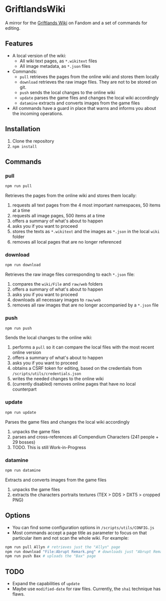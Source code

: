 # GriftlandsWiki

A mirror for the [Griftlands Wiki](https://griftlands.fandom.com/wiki/Griftlands_Wiki) on Fandom and a set of commands for editing.

## Features
- A local version of the wiki:
  - All wiki text pages, as `*.wikitext` files
  - All image metadata, as `*.json` files
- Commands:
  - `pull` retrieves the pages from the online wiki and stores them locally
  - `download` retrieves the raw image files. They are not to be stored on git.
  - `push` sends the local changes to the online wiki
  - `update` parses the game files and changes the local wiki accordingly
  - `datamine` extracts and converts images from the game files
- All commands have a guard in place that warns and informs you about the incoming operations.

## Installation
1. Clone the repository
2. `npm install`

## Commands
### pull
```sh
npm run pull
```
Retrieves the pages from the online wiki and stores them locally:
1. requests all text pages from the 4 most important namespaces, 50 items at a time
2. requests all image pages, 500 items at a time
3. offers a summary of what's about to happen
4. asks you if you want to proceed
5. stores the texts as `*.wikitext` and the images as `*.json` in the local `wiki` folder
6. removes all local pages that are no longer referenced

### download
```sh
npm run download
```
Retrieves the raw image files corresponding to each `*.json` file:
1. compares the `wiki/File` and `raw/web` folders
2. offers a summary of what's about to happen
3. asks you if you want to proceed
4. downloads all necessary images to `raw/web`
5. removes all raw images that are no longer accompanied by a `*.json` file

### push
```sh
npm run push
```
Sends the local changes to the online wiki:
1. performs a `pull` so it can compare the local files with the most recent online version
2. offers a summary of what's about to happen
3. asks you if you want to proceed
4. obtains a CSRF token for editing, based on the credentials from `/scripts/utils/credentials.json`
5. writes the needed changes to the online wiki
6. (currently disabled) removes online pages that have no local counterpart

### update
```sh
npm run update
```
Parses the game files and changes the local wiki accordingly
1. unpacks the game files
2. parses and cross-references all Compendium Characters (241 people + 29 bosses)
3. TODO. This is still Work-in-Progress

### datamine
```sh
npm run datamine
```
Extracts and converts images from the game files
1. unpacks the game files
2. extracts the characters portraits textures (TEX > DDS > DXT5 > cropped PNG)

## Options
- You can find some configuration options in `/scripts/utils/CONFIG.js`
- Most commands accept a page title as parameter to focus on that particular item and not scan the whole wiki.
For example:
```sh
npm run pull Allyn # retrieves just the "Allyn" page
npm run download "File:Abrupt Remark.png" # downloads just "Abrupt Remark.png"
npm run push Bax # uploads the "Bax" page
```

## TODO
- Expand the capabilities of `update`
- Maybe use `modified-date` for raw files. Currently, the `sha1` technique has flaws.